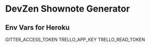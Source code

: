 # DevZen Shownote Generator

## Env Vars for Heroku 
GITTER_ACCESS_TOKEN
TRELLO_APP_KEY
TRELLO_READ_TOKEN

